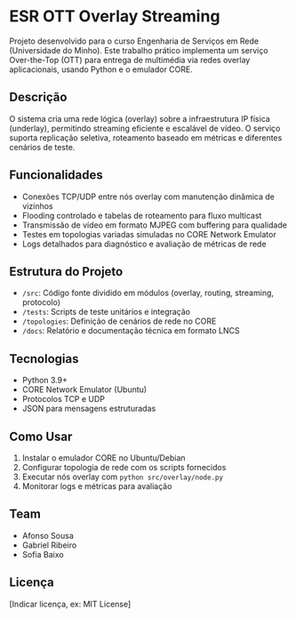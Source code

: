 # ESR OTT Overlay Streaming

Projeto desenvolvido para o curso Engenharia de Serviços em Rede (Universidade do Minho). Este trabalho prático implementa um serviço Over-the-Top (OTT) para entrega de multimédia via redes overlay aplicacionais, usando Python e o emulador CORE.

## Descrição

O sistema cria uma rede lógica (overlay) sobre a infraestrutura IP física (underlay), permitindo streaming eficiente e escalável de vídeo. O serviço suporta replicação seletiva, roteamento baseado em métricas e diferentes cenários de teste.

## Funcionalidades

- Conexões TCP/UDP entre nós overlay com manutenção dinâmica de vizinhos
- Flooding controlado e tabelas de roteamento para fluxo multicast
- Transmissão de vídeo em formato MJPEG com buffering para qualidade
- Testes em topologias variadas simuladas no CORE Network Emulator
- Logs detalhados para diagnóstico e avaliação de métricas de rede

## Estrutura do Projeto

- `/src`: Código fonte dividido em módulos (overlay, routing, streaming, protocolo)
- `/tests`: Scripts de teste unitários e integração
- `/topologies`: Definição de cenários de rede no CORE
- `/docs`: Relatório e documentação técnica em formato LNCS

## Tecnologias

- Python 3.9+
- CORE Network Emulator (Ubuntu)
- Protocolos TCP e UDP
- JSON para mensagens estruturadas

## Como Usar

1. Instalar o emulador CORE no Ubuntu/Debian
2. Configurar topologia de rede com os scripts fornecidos
3. Executar nós overlay com `python src/overlay/node.py`
4. Monitorar logs e métricas para avaliação

## Team

- Afonso Sousa
- Gabriel Ribeiro
- Sofia Baixo


## Licença

[Indicar licença, ex: MIT License]
